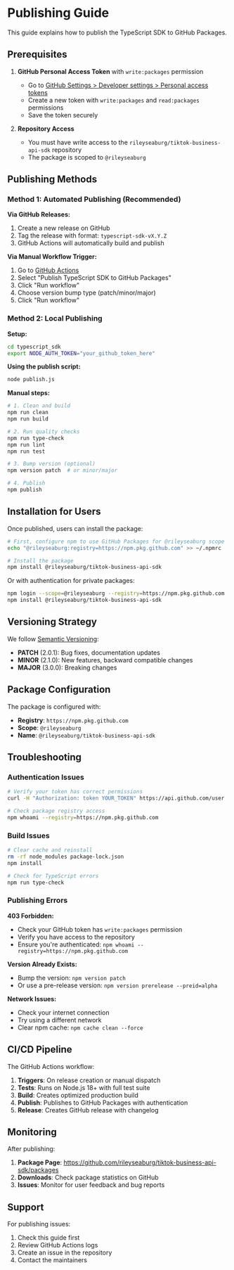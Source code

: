 # Publishing Guide

This guide explains how to publish the TypeScript SDK to GitHub Packages.

## Prerequisites

1. **GitHub Personal Access Token** with `write:packages` permission
   - Go to [GitHub Settings > Developer settings > Personal access tokens](https://github.com/settings/tokens)
   - Create a new token with `write:packages` and `read:packages` permissions
   - Save the token securely

2. **Repository Access**
   - You must have write access to the `rileyseaburg/tiktok-business-api-sdk` repository
   - The package is scoped to `@rileyseaburg`

## Publishing Methods

### Method 1: Automated Publishing (Recommended)

**Via GitHub Releases:**
1. Create a new release on GitHub
2. Tag the release with format: `typescript-sdk-vX.Y.Z`
3. GitHub Actions will automatically build and publish

**Via Manual Workflow Trigger:**
1. Go to [GitHub Actions](https://github.com/rileyseaburg/tiktok-business-api-sdk/actions)
2. Select "Publish TypeScript SDK to GitHub Packages"
3. Click "Run workflow"
4. Choose version bump type (patch/minor/major)
5. Click "Run workflow"

### Method 2: Local Publishing

**Setup:**
```bash
cd typescript_sdk
export NODE_AUTH_TOKEN="your_github_token_here"
```

**Using the publish script:**
```bash
node publish.js
```

**Manual steps:**
```bash
# 1. Clean and build
npm run clean
npm run build

# 2. Run quality checks
npm run type-check
npm run lint
npm run test

# 3. Bump version (optional)
npm version patch  # or minor/major

# 4. Publish
npm publish
```

## Installation for Users

Once published, users can install the package:

```bash
# First, configure npm to use GitHub Packages for @rileyseaburg scope
echo "@rileyseaburg:registry=https://npm.pkg.github.com" >> ~/.npmrc

# Install the package
npm install @rileyseaburg/tiktok-business-api-sdk
```

Or with authentication for private packages:
```bash
npm login --scope=@rileyseaburg --registry=https://npm.pkg.github.com
npm install @rileyseaburg/tiktok-business-api-sdk
```

## Versioning Strategy

We follow [Semantic Versioning](https://semver.org/):

- **PATCH** (2.0.1): Bug fixes, documentation updates
- **MINOR** (2.1.0): New features, backward compatible changes
- **MAJOR** (3.0.0): Breaking changes

## Package Configuration

The package is configured with:
- **Registry**: `https://npm.pkg.github.com`
- **Scope**: `@rileyseaburg`
- **Name**: `@rileyseaburg/tiktok-business-api-sdk`

## Troubleshooting

### Authentication Issues
```bash
# Verify your token has correct permissions
curl -H "Authorization: token YOUR_TOKEN" https://api.github.com/user

# Check package registry access
npm whoami --registry=https://npm.pkg.github.com
```

### Build Issues
```bash
# Clear cache and reinstall
rm -rf node_modules package-lock.json
npm install

# Check for TypeScript errors
npm run type-check
```

### Publishing Errors

**403 Forbidden:**
- Check your GitHub token has `write:packages` permission
- Verify you have access to the repository
- Ensure you're authenticated: `npm whoami --registry=https://npm.pkg.github.com`

**Version Already Exists:**
- Bump the version: `npm version patch`
- Or use a pre-release version: `npm version prerelease --preid=alpha`

**Network Issues:**
- Check your internet connection
- Try using a different network
- Clear npm cache: `npm cache clean --force`

## CI/CD Pipeline

The GitHub Actions workflow:
1. **Triggers**: On release creation or manual dispatch
2. **Tests**: Runs on Node.js 18+ with full test suite
3. **Build**: Creates optimized production build
4. **Publish**: Publishes to GitHub Packages with authentication
5. **Release**: Creates GitHub release with changelog

## Monitoring

After publishing:
1. **Package Page**: https://github.com/rileyseaburg/tiktok-business-api-sdk/packages
2. **Downloads**: Check package statistics on GitHub
3. **Issues**: Monitor for user feedback and bug reports

## Support

For publishing issues:
1. Check this guide first
2. Review GitHub Actions logs
3. Create an issue in the repository
4. Contact the maintainers